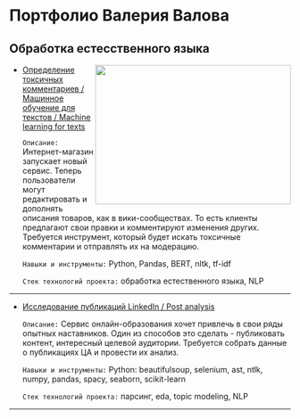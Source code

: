 # Портфолио Валерия Валова
## Обработка естесственного языка
<img src='https://otkritkis.com/wp-content/uploads/2022/02/20582-popup-640x480-1.jpg' align='right' width="350" height="250">

- [Определение токсичных комментариев / Машинное обучение для текстов / Machine learning for texts](https://github.com/valov-vo/portfolio-projects/tree/main/educational-projects/12-toxic-comments) 

  `Описание:` Интернет-магазин запускает новый сервис. Теперь пользователи могут редактировать и дополнять описания товаров, как в вики-сообществах. То есть клиенты предлагают свои правки и комментируют изменения других. Требуется инструмент, который будет искать токсичные комментарии и отправлять их на модерацию.

  `Навыки и инструменты:` Python, Pandas, BERT, nltk, tf-idf

  `Стек технологий проекта:` обработка естественного языка, NLP
***
- [Исследование публикаций LinkedIn / Post analysis](https://github.com/valov-vo/portfolio-projects/tree/main/educational-projects/13-photos-age) 

  `Описание:` Сервис онлайн-образования хочет привлечь в свои ряды опытных наставников. Один из способов это сделать - публиковать контент, интересный целевой аудитории. Требуется собрать данные о публикациях ЦА и провести их анализ.

  `Навыки и инструменты:` Python: beautifulsoup, selenium, ast, ntlk, numpy, pandas, spacy, seaborn, scikit-learn

  `Стек технологий проекта:` парсинг, eda, topic modeling, NLP
***
